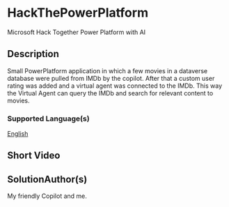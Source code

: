 # HackThePowerPlatform
Microsoft Hack Together Power Platform with AI

## Description

Small PowerPlatform application in which a few movies in a dataverse database were pulled from IMDb by the copilot. After that a custom user rating was added and a virtual agent was connected to the IMDb. 
This way the Virtual Agent can query the IMDb and search for relevant content to movies.

### Supported Language(s)

[English](.en-usprompt.md)

## Short Video

SolutionAuthor(s)
-----------------
My friendly Copilot and me.
